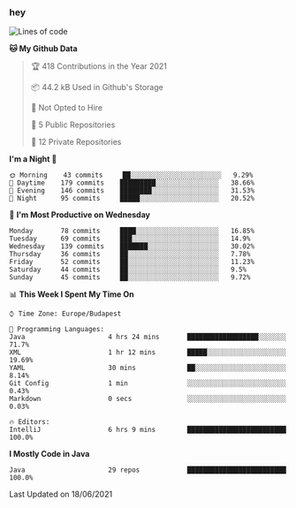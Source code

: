 ### hey

<!--START_SECTION:waka-->
![Lines of code](https://img.shields.io/badge/From%20Hello%20World%20I%27ve%20Written-46683%20lines%20of%20code-blue)

**🐱 My Github Data** 

> 🏆 418 Contributions in the Year 2021
 > 
> 📦 44.2 kB Used in Github's Storage 
 > 
> 🚫 Not Opted to Hire
 > 
> 📜 5 Public Repositories 
 > 
> 🔑 12 Private Repositories  
 > 
**I'm a Night 🦉** 

```text
🌞 Morning    43 commits     ██░░░░░░░░░░░░░░░░░░░░░░░   9.29% 
🌆 Daytime    179 commits    █████████░░░░░░░░░░░░░░░░   38.66% 
🌃 Evening    146 commits    ████████░░░░░░░░░░░░░░░░░   31.53% 
🌙 Night      95 commits     █████░░░░░░░░░░░░░░░░░░░░   20.52%

```
📅 **I'm Most Productive on Wednesday** 

```text
Monday       78 commits     ████░░░░░░░░░░░░░░░░░░░░░   16.85% 
Tuesday      69 commits     ███░░░░░░░░░░░░░░░░░░░░░░   14.9% 
Wednesday    139 commits    ███████░░░░░░░░░░░░░░░░░░   30.02% 
Thursday     36 commits     ██░░░░░░░░░░░░░░░░░░░░░░░   7.78% 
Friday       52 commits     ██░░░░░░░░░░░░░░░░░░░░░░░   11.23% 
Saturday     44 commits     ██░░░░░░░░░░░░░░░░░░░░░░░   9.5% 
Sunday       45 commits     ██░░░░░░░░░░░░░░░░░░░░░░░   9.72%

```


📊 **This Week I Spent My Time On** 

```text
⌚︎ Time Zone: Europe/Budapest

💬 Programming Languages: 
Java                     4 hrs 24 mins       ██████████████████░░░░░░░   71.7% 
XML                      1 hr 12 mins        █████░░░░░░░░░░░░░░░░░░░░   19.69% 
YAML                     30 mins             ██░░░░░░░░░░░░░░░░░░░░░░░   8.14% 
Git Config               1 min               ░░░░░░░░░░░░░░░░░░░░░░░░░   0.43% 
Markdown                 0 secs              ░░░░░░░░░░░░░░░░░░░░░░░░░   0.03%

🔥 Editors: 
IntelliJ                 6 hrs 9 mins        █████████████████████████   100.0%

```

**I Mostly Code in Java** 

```text
Java                     29 repos            █████████████████████████   100.0%

```



 Last Updated on 18/06/2021
<!--END_SECTION:waka-->
